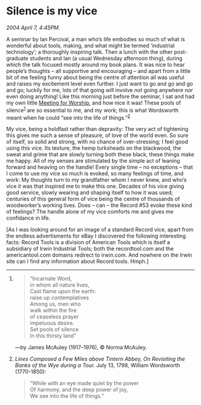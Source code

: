 Silence is my vice
==================

*2004 April 7, 4:45PM.*

A seminar by Ian Percival, a man who&#8217;s life embodies so much of what is wonderful about tools, making, and what might be termed &#8216;industrial technology&#8217;; a thoroughly inspiring talk. Then a lunch with the other post-graduate students and Ian (a usual Wednesday afternoon thing), during which the talk focused mostly around my book plans. It was nice to hear people&#8217;s thoughts &#8211; all supportive and encouraging &#8211; and apart from a little bit of me feeling funny about being the centre of attention all was useful and raises my excitement level even further. I just want to go and go and go and go; luckily for me, lots of that going will involve _not_ going anywhere nor even doing anything! Like this morning just before the seminar, I sat and had my own little [Meeting for Worship](http://quaker.org/fwcc/EMES/booklet.html#2), and how nice it was! These pools of silence<sup><a href="#1">1</a></sup> are so essential to me, and my work; this is what Wordsworth meant when he could &#8220;see into the life of things.&#8221;<sup><a href="#2">2</a></sup>

My vice, being a holdfast rather than depravity: The very act of tightening this gives me such a sense of pleasure, of love of the world even. So sure of itself, so solid and strong, with no chance of over-stressing; I feel good using this vice. Its texture, the hemp turksheads on the blackwood, the sweat and grime that are slowly turning both these black, these things make me happy. All of my senses are stimulated by the simple act of leaning forward and heaving on the handle! Every single time &#8211; no exceptions &#8211; that I come to use my vice so much is evoked, so many feelings of time, and work: My thoughts turn to my grandfather whom I never knew, and who&#8217;s vice it was that inspired me to make this one. Decades of his vice giving good service, slowly wearing and shaping itself to how it was used; centuries of this general form of vice being the centre of thousands of woodworker&#8217;s working lives. Does &#8211; can &#8211; the Record #53 evoke these kind of feelings? The handle alone of my vice comforts me and gives me confidance in life.

[As I was looking around for an image of a standard Record vice, apart from the endless advertisments for eBay I discovered the following interesting facts: Record Tools is a division of American Tools which is itself a subsidiary of Irwin Industrial Tools; both the recordtool.com and the americantool.com domains redirect to irwin.com. And nowhere on the Irwin site can I find any information about Record tools. Hmph.]

----

1.
   > &#8220;Incarnate Word,  
   > in whom all nature lives,  
   > Cast flame upon the earth:  
   > raise up contemplatives  
   > Among us, men who  
   > walk within the fire  
   > of ceaseless prayer  
   > impetuous desire.  
   > Set pools of silence  
   > In this thirsty land&#8221;

   —by James McAuley (1917–1976), &copy; Norma McAuley.

2. *Lines Composed a Few Miles above Tintern Abbey, On Revisiting the Banks of the Wye during a Tour.*
   July 13, 1798, William Wordsworth (1770-1850):

   > &#8220;While with an eye made quiet by the power  
   > Of harmony, and the deep power of joy,  
   > We see into the life of things.&#8221;

